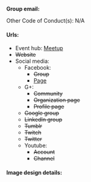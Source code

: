 **Group email:** 

Other Code of Conduct(s): N/A 

#### Urls:
  - Event hub: [Meetup](hhttps://www.meetup.com/TulsaAgilePractitioners/)
  - ~~Website~~
  - Social media:
    - Facebook:
      - ~~Group~~
      - [Page](https://www.facebook.com/TulsaAgilePractitioners/)
    - G+:
      - ~~Community~~
      - ~~Organization page~~
      - ~~Profile page~~
    - ~~Google group~~
    - ~~LinkedIn group~~
    - ~~Tumblr~~
    - ~~Twitch~~
    - ~~Twitter~~
    - Youtube:
      - ~~Account~~
      - ~~Channel~~

#### Image design details:
